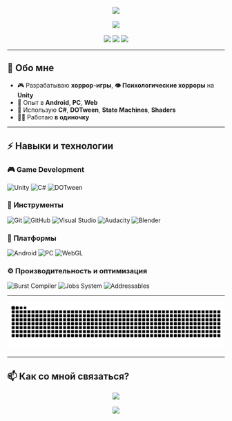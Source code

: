 <p align="center">
  <img src="https://capsule-render.vercel.app/api?type=waving&color=0:8A2BE2,100:00BFFF&height=200&section=header&text=Welcome%20to%20my%20profile!&fontSize=35&fontColor=fff&fontAlignY=40" />
</p>

<p align="center">
  <img src="https://readme-typing-svg.herokuapp.com?font=Fira+Code&pause=1000&center=true&vCenter=true&width=435&lines=Game+Developer;Unity+%7C+C%23;Android+%7C+PC+%7C+WebGL;FearFusion+Games+%7C+AuzaTeam+Inc.">
</p>

<p align="center">
  <img src="https://github-readme-stats.vercel.app/api?username=Zzerud&theme=tokyonight&show_icons=true&hide_border=true&count_private=true" />
  <img src="https://github-readme-streak-stats.herokuapp.com/?user=Zzerud&theme=tokyonight&hide_border=true" />
  <img src="https://github-readme-stats.vercel.app/api/top-langs/?username=Zzerud&theme=tokyonight&show_icons=true&hide_border=true&layout=compact" />
</p>

---

## 🚀 Обо мне

- 🎮 Разрабатываю **хоррор-игры**, **👁 Психологические хорроры** на **Unity**  
- 📱 Опыт в **Android**, **PC**, **Web** 
- 🔧 Использую **C#**, **DOTween**, **State Machines**, **Shaders**  
- 👨‍💻 Работаю **в одиночку**

---

## ⚡ Навыки и технологии

### 🎮 **Game Development**
![Unity](https://img.shields.io/badge/Unity-100000?style=for-the-badge&logo=unity&logoColor=white)
![C#](https://img.shields.io/badge/C%23-239120?style=for-the-badge&logo=csharp&logoColor=white)
![DOTween](https://img.shields.io/badge/DOTween-FF5733?style=for-the-badge&logoColor=white)

### 🔧 **Инструменты**
![Git](https://img.shields.io/badge/Git-F05032?style=for-the-badge&logo=git&logoColor=white)
![GitHub](https://img.shields.io/badge/GitHub-181717?style=for-the-badge&logo=github&logoColor=white)
![Visual Studio](https://img.shields.io/badge/Visual%20Studio-5C2D91?style=for-the-badge&logo=visual-studio&logoColor=white)
![Audacity](https://img.shields.io/badge/Audacity-0000CC?style=for-the-badge&logo=audacity&logoColor=white)
![Blender](https://img.shields.io/badge/Blender-F5792A?style=for-the-badge&logo=blender&logoColor=white)


### 📱 **Платформы**
![Android](https://img.shields.io/badge/Android-3DDC84?style=for-the-badge&logo=android&logoColor=white)
![PC](https://img.shields.io/badge/PC-0078D6?style=for-the-badge&logo=windows&logoColor=white)
![WebGL](https://img.shields.io/badge/WebGL-990000?style=for-the-badge&logo=webgl&logoColor=white)


### ⚙️ **Производительность и оптимизация**
![Burst Compiler](https://img.shields.io/badge/Burst%20Compiler-FF5733?style=for-the-badge&logoColor=white)
![Jobs System](https://img.shields.io/badge/Jobs%20System-008080?style=for-the-badge&logoColor=white)
![Addressables](https://img.shields.io/badge/Addressables-FF5733?style=for-the-badge&logoColor=white)



---

<p align="center">
  <picture>
    <source media="(prefers-color-scheme: dark)" srcset="https://raw.githubusercontent.com/Zzerud/Zzerud/refs/heads/output/github-contribution-grid-snake-dark.svg" />
    <source media="(prefers-color-scheme: light)" srcset="https://raw.githubusercontent.com/Zzerud/Zzerud/refs/heads/output/github-contribution-grid-snake.svg" />
    <img alt="github-snake" src="https://raw.githubusercontent.com/Zzerud/Zzerud/refs/heads/output/github-contribution-grid-snake.svg" />
  </picture>
</p>

---
## 📫 Как со мной связаться?

<p align="center">
  <a href="https://t.me/zzerud"><img src="https://img.shields.io/badge/Telegram-2CA5E0?style=for-the-badge&logo=telegram&logoColor=white"></a>
</p>

<p align="center">
  <img src="https://capsule-render.vercel.app/api?type=waving&color=0:00BFFF,100:8A2BE2&height=100&section=footer" />
</p>